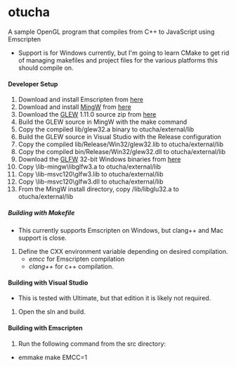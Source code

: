 # otucha
A sample OpenGL program that compiles from C++ to JavaScript using Emscripten

- Support is for Windows currently, but I'm going to learn CMake to get rid of managing makefiles and project files for the various platforms this should compile on.

#### Developer Setup
1. Download and install Emscripten from [here](http://kripken.github.io/emscripten-site/docs/getting_started/downloads.html)
2. Download and install [MingW](http://mingw.org/) from [here](http://mingw.org/download/installer)
3. Download the [GLEW](http://glew.sourceforge.net/) 1.11.0 source zip from [here](http://sourceforge.net/projects/glew/files/glew/1.11.0/)
4. Build the GLEW source in MingW with the make command
5. Copy the compiled lib/glew32.a binary to otucha/external/lib
6. Build the GLEW source in Visual Studio with the Release configuration
7. Copy the compiled lib/Release/Win32/glew32.lib to otucha/external/lib
8. Copy the compiled bin/Release/Win32/glew32.dll to otucha/external/lib
9. Download the [GLFW](http://www.glfw.org/) 32-bit Windows binaries from [here](http://www.glfw.org/download.html)
10. Copy \lib-mingw\libglfw3.a to otucha/external/lib
11. Copy \lib-msvc120\glfw3.lib to otucha/external/lib
12. Copy \lib-msvc120\glfw3.dll to otucha/external/lib
13. From the MingW install directory, copy /lib/libglu32.a to otucha/external/lib

##### Building with Makefile
- This currently supports Emscripten on Windows, but clang++ and Mac support is close.
1. Define the CXX environment variable depending on desired compilation.
   - _emcc_ for Emscripten compilation
   - _clang++_ for c++ compilation.

#### Building with Visual Studio
- This is tested with Ultimate, but that edition it is likely not required.
1. Open the sln and build.

#### Building with Emscripten
1. Run the following command from the src directory:
- emmake make EMCC=1

